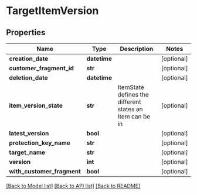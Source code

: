# TargetItemVersion

## Properties
Name | Type | Description | Notes
------------ | ------------- | ------------- | -------------
**creation_date** | **datetime** |  | [optional] 
**customer_fragment_id** | **str** |  | [optional] 
**deletion_date** | **datetime** |  | [optional] 
**item_version_state** | **str** | ItemState defines the different states an Item can be in | [optional] 
**latest_version** | **bool** |  | [optional] 
**protection_key_name** | **str** |  | [optional] 
**target_name** | **str** |  | [optional] 
**version** | **int** |  | [optional] 
**with_customer_fragment** | **bool** |  | [optional] 

[[Back to Model list]](../README.md#documentation-for-models) [[Back to API list]](../README.md#documentation-for-api-endpoints) [[Back to README]](../README.md)


